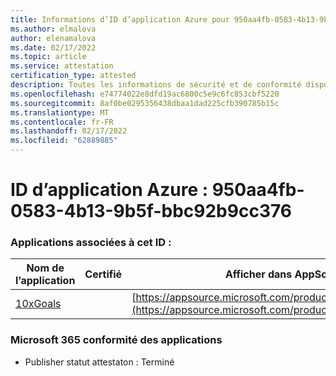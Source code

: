 ```yaml
---
title: Informations d’ID d’application Azure pour 950aa4fb-0583-4b13-9b5f-cf92b9cc376
ms.author: elmalova
author: elenamalova
ms.date: 02/17/2022
ms.topic: article
ms.service: attestation
certification_type: attested
description: Toutes les informations de sécurité et de conformité disponibles pour 950aa4fb-0583-4b13-9b5f-cf92b9cc376.
ms.openlocfilehash: e74774022e8dfd19ac6800c5e9c6fc853cbf5220
ms.sourcegitcommit: 8af0be0295356438dbaa1dad225cfb390785b15c
ms.translationtype: MT
ms.contentlocale: fr-FR
ms.lasthandoff: 02/17/2022
ms.locfileid: "62889885"
---
```

# <a name="azure-app-id-950aa4fb-0583-4b13-9b5f-bbc92b9cc376"></a>ID d’application Azure : 950aa4fb-0583-4b13-9b5f-bbc92b9cc376


### <a name="apps-associated-with-this-id"></a>Applications associées à cet ID :
| **Nom de l’application** | **Certifié** | **Afficher dans AppSource** |
|--------------|---------------|-----------------------|
| [10xGoals](https://docs.microsoft.com/microsoft-365-app-certification/forward/WA200003122) |  | [https://appsource.microsoft.com/product/office/WA200003122](https://appsource.microsoft.com/product/office/WA200003122) |

### <a name="microsoft-365-app-compliance-status"></a>Microsoft 365 conformité des applications
- Publisher statut attestaton : Terminé
